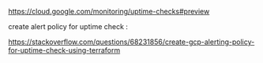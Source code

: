 https://cloud.google.com/monitoring/uptime-checks#preview

create alert policy for uptime check : 

https://stackoverflow.com/questions/68231856/create-gcp-alerting-policy-for-uptime-check-using-terraform